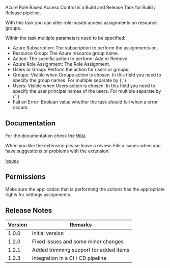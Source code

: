 Azure Role Based Access Control is a Build and Release Task for Build / Release pipeline.

With this task you can alter role-based access assignments on resource groups. 

Within the task multiple parameters need to be specified:
* Azure Subscription: The subscription to perform the assignments on.
* Resource Group: The Azure resource group name.
* Action: The specific action to perform: Add or Remove.
* Azure Role Assignment: The Role Assignment.
* Users or Group: Perform the action for users or groups.
* Groups: Visible when Groups action is chosen. In this field you need to specify the group names. For multiple separate by (',').
* Users: Visible when Users action is chosen. In this field you need to specify the user principal names of the users. For multiple separate by (','). 
* Fail on Error: Boolean value whether the task should fail when a error occurs.

## Documentation

For the documentation check the [Wiki](https://github.com/MaikvanderGaag/msft-extensions/wiki).

When you like the extension please leave a review. File a issues when you have suggestions or problems with the extension.

[Issues](https://github.com/MaikvanderGaag/msft-extensions/issues)

## Permissions

Make sure the application that is performing the actions has the appropriate rights for settings assignments.

## Release Notes

| Version | Remarks                             |  
|---------|-------------------------------------|
| 1.0.0   | Initial version                     |
| 1.2.0   | Fixed issues and some minor changes |
| 1.2.1   | Added trimming support for added items |
| 1.2.3   | Integration in a CI / CD pipeline |